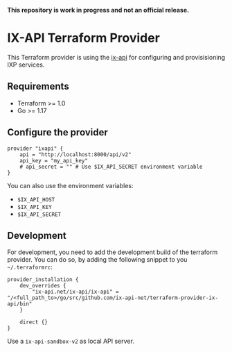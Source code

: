 
**This repository is work in progress and not an official release.**

# IX-API Terraform Provider

This Terraform provider is using the [ix-api](https://ix-api.net)
for configuring and provisisioning IXP services.


## Requirements
 * Terraform >= 1.0
 * Go >= 1.17


## Configure the provider

```hcl
provider "ixapi" {
    api = "http://localhost:8000/api/v2"
    api_key = "my_api_key"
    # api_secret = "" # Use $IX_API_SECRET environment variable
}
```

You can also use the environment variables:

 * `$IX_API_HOST`
 * `$IX_API_KEY`
 * `$IX_API_SECRET`



## Development

For development, you need to add the development build
of the terraform provider. You can do so, by adding
the following snippet to you `~/.terraformrc`:

```hcl
provider_installation {
    dev_overrides {
        "ix-api.net/ix-api/ix-api" = "/<full_path_to>/go/src/github.com/ix-api-net/terraform-provider-ix-api/bin"
    }

    direct {}
}
```

Use a `ix-api-sandbox-v2` as local API server.




